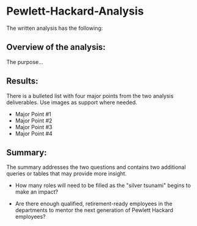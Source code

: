 # Pewlett-Hackard-Analysis

The written analysis has the following:

## Overview of the analysis:

The purpose...

## Results:

There is a bulleted list with four major points from the two analysis deliverables. Use images as support where needed.
- Major Point #1
- Major Point #2
- Major Point #3
- Major Point #4

## Summary:

The summary addresses the two questions and contains two additional queries or tables that may provide more insight.

- How many roles will need to be filled as the "silver tsunami" begins to make an impact?

- Are there enough qualified, retirement-ready employees in the departments to mentor the next generation of Pewlett Hackard employees?
